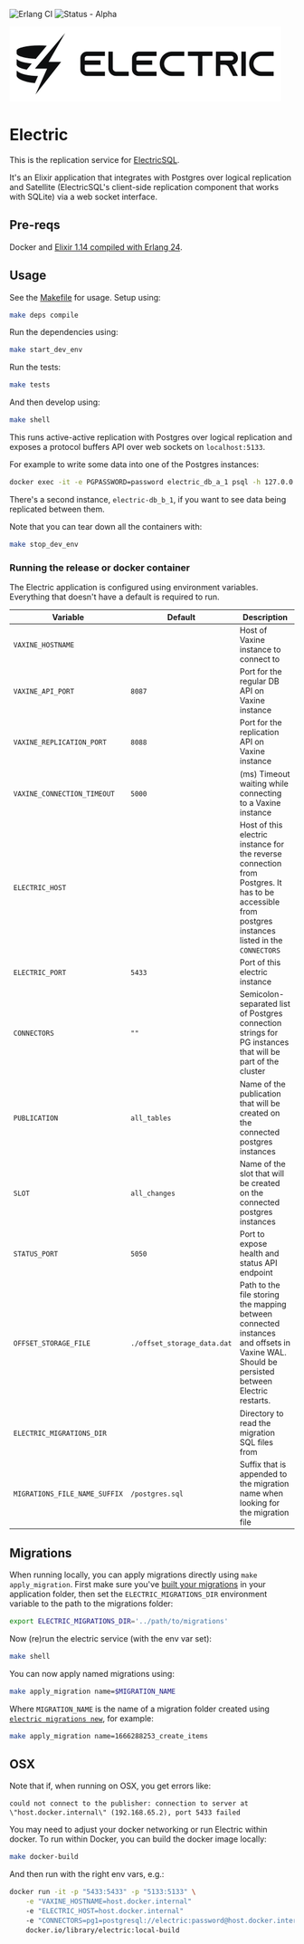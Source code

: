 ![Erlang CI](https://github.com/electric-sql/electric/workflows/CI/badge.svg)
![Status - Alpha](https://img.shields.io/badge/status-alpha-red)

<a href="https://electric-sql.com">
  <picture>
    <source media="(prefers-color-scheme: dark)"
        srcset="https://raw.githubusercontent.com/electric-sql/meta/main/identity/ElectricSQL-logo-light-trans.svg"
    />
    <source media="(prefers-color-scheme: light)"
        srcset="https://raw.githubusercontent.com/electric-sql/meta/main/identity/ElectricSQL-logo-black.svg"
    />
    <img alt="ElectricSQL logo"
        src="https://raw.githubusercontent.com/electric-sql/meta/main/identity/ElectricSQL-logo-black.svg"
    />
  </picture>
</a>

# Electric

This is the replication service for [ElectricSQL](https://electric-sql.com).

It's an Elixir application that integrates with Postgres over logical replication and Satellite (ElectricSQL's client-side replication component that works with SQLite) via a web socket interface.

## Pre-reqs

Docker and [Elixir 1.14 compiled with Erlang 24](https://thinkingelixir.com/install-elixir-using-asdf/).

## Usage

See the [Makefile](./Makefile) for usage. Setup using:

```sh
make deps compile
```

Run the dependencies using:

```sh
make start_dev_env
```

Run the tests:

```sh
make tests
```

And then develop using:

```sh
make shell
```

This runs active-active replication with Postgres over logical replication and exposes a protocol buffers API over web sockets on `localhost:5133`.

For example to write some data into one of the Postgres instances:

```sh
docker exec -it -e PGPASSWORD=password electric_db_a_1 psql -h 127.0.0.1 -U electric -d electric
```

There's a second instance, `electric-db_b_1`, if you want to see data being replicated between them.

Note that you can tear down all the containers with:

```sh
make stop_dev_env
```

### Running the release or docker container

The Electric application is configured using environment variables. Everything that doesn't have a default is required to run.

| Variable | Default | Description |
| --- | --- | --- |
| `VAXINE_HOSTNAME` | | Host of Vaxine instance to connect to |
| `VAXINE_API_PORT` | `8087` | Port for the regular DB API on Vaxine instance |
| `VAXINE_REPLICATION_PORT` | `8088` | Port for the replication API on Vaxine instance |
| `VAXINE_CONNECTION_TIMEOUT` | `5000` | (ms) Timeout waiting while connecting to a Vaxine instance |
| `ELECTRIC_HOST` | | Host of this electric instance for the reverse connection from Postgres. It has to be accessible from postgres instances listed in the `CONNECTORS` |
| `ELECTRIC_PORT` | `5433` | Port of this electric instance |
| `CONNECTORS` | `""` | Semicolon-separated list of Postgres connection strings for PG instances that will be part of the cluster |
| `PUBLICATION` | `all_tables` | Name of the publication that will be created on the connected postgres instances |
| `SLOT` | `all_changes` | Name of the slot that will be created on the connected postgres instances |
| `STATUS_PORT` | `5050` | Port to expose health and status API endpoint |
| `OFFSET_STORAGE_FILE` | `./offset_storage_data.dat` | Path to the file storing the mapping between connected instances and offsets in Vaxine WAL. Should be persisted between Electric restarts. |
| `ELECTRIC_MIGRATIONS_DIR` | | Directory to read the migration SQL files from |
| `MIGRATIONS_FILE_NAME_SUFFIX` | `/postgres.sql` | Suffix that is appended to the migration name when looking for the migration file |

## Migrations

When running locally, you can apply migrations directly using `make apply_migration`. First make sure you've [built your migrations](https://electric-sql.com/docs/usage/migrations) in your application folder, then set the `ELECTRIC_MIGRATIONS_DIR` environment variable to the path to the migrations folder:

```sh
export ELECTRIC_MIGRATIONS_DIR='../path/to/migrations'
```

Now (re)run the electric service (with the env var set):

```sh
make shell
```

You can now apply named migrations using:

```sh
make apply_migration name=$MIGRATION_NAME
```

Where `MIGRATION_NAME` is the name of a migration folder created using [`electric migrations new`](https://electric-sql.com/docs/usage/migrations#2-schema-evolution), for example:

```sh
make apply_migration name=1666288253_create_items
```

## OSX

Note that if, when running on OSX, you get errors like:

```
could not connect to the publisher: connection to server at \"host.docker.internal\" (192.168.65.2), port 5433 failed
```

You may need to adjust your docker networking or run Electric within docker. To run within Docker, you can build the docker image locally:

```sh
make docker-build
```

And then run with the right env vars, e.g.:

```sh
docker run -it -p "5433:5433" -p "5133:5133" \
    -e "VAXINE_HOSTNAME=host.docker.internal"
    -e "ELECTRIC_HOST=host.docker.internal"
    -e "CONNECTORS=pg1=postgresql://electric:password@host.docker.internal:54321/electric;pg2=postgresql://electric:password@host.docker.internal:54322/electric" \
    docker.io/library/electric:local-build
```
